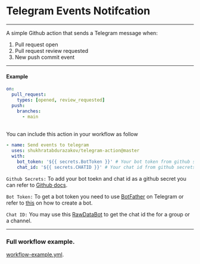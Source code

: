 # Telegram Events Notifcation
---
A simple Github action that sends a Telegram message when:
1. Pull request open
2. Pull request review requested
3. New push commit event
---
#### Example 

```yml 
on:
  pull_request:
    types: [opened, review_requested]
  push:
    branches:
      - main
```
<br/>
You can include this action in your workflow as follow

```yml
- name: Send events to telegram
  uses: shukhratabdurazakov/telegram-action@master
  with: 
    bot_token: '${{ secrets.BotToken }}' # Your bot token from github secrets
    chat_id: '${{ secrets.CHATID }}' # Your chat id from github secrets
```


`Github Secrets:` To add your bot toekn and chat id as a github secret  you can refer to [Github docs](https://docs.github.com/en/actions/security-guides/encrypted-secrets#creating-encrypted-secrets-for-a-repository). <br>

`Bot Token:` To get a bot token you need to use [BotFather](https://t.me/botfather) on Telegram
or refer to [this](https://core.telegram.org/bots#3-how-do-i-create-a-bot) on how to create a bot.

`Chat ID:` You may use this [RawDataBot](https://t.me/RawDataBot) to get the chat id the for a group or a channel.

---

### Full workflow example.
[workflow-example.yml](https://github.com/F2had/pr-telegram-action/blob/master/workflow-example.yml).
